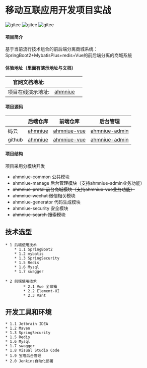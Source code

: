 # 移动互联应用开发项目实战
![gitee](https://badgen.net/badge/gitee/Spring)
![gitee](https://badgen.net/badge/gitee/Mybits)
![gitee](https://badgen.net/badge/github/Vue/green)
#### 项目简介
基于当前流行技术组合的前后端分离商城系统： SpringBoot2+MybatisPlus+redis+Vue的前后端分离的商城系统

#### 体验地址（里面有演示地址与文档）
|官网文档地址:|     |      |
|---  |--- | --- |
|项目在线演示地址:|  [ahmniue](https://lexcubia.com)  |     |
 
#### 项目源码

|     |  后端仓库 |   前端仓库  | 后台管理 |
|---  |--- | --- | --- |
|   码云  | [ahmniue](https://gitee.com/stiei-web20182183/ahmniue.git) | [ahmniue-vue](https://gitee.com/stiei-web20182183/ahmniue-vue.git) | [ahmniue-admin](https://gitee.com/stiei-web20182183/ahmniue-vue.git) |
|   github   | [ahmniue](https://github.com/stiei-web20181283/ahmniue.git) | [ahmniue-vue](https://github.com/stiei-web20181283/ahmniue-vue.git) | [ahmniue-admin](https://github.com/stiei-web20181283/ahmniue-admin.git) |


#### 项目结构
项目采用分模块开发
- ahmniue-common    公共模块
- ahmniue-manage   后台管理模块（支持ahmniue-admin业务功能）
- ~~ahmniue-protal  前台商城模块（支持ahmniue-vue业务功能）~~
- ~~ahmniue-wechat    微信相关模块~~
- ahmniue-generator 代码生成模块
- ahmniue-security      安全模块
- ~~ahmniue-search  搜索模块~~
## 技术选型
    * 1 后端使用技术
        * 1.1 SpringBoot2
        * 1.2 mybatis
        * 1.3 SpringSecurity
        * 1.5 Redis
        * 1.6 Mysql
        * 1.7 swagger
        
    * 2 前端使用技术
            * 2.1 Vue 全家桶
            * 2.2 Element-UI 
            * 2.3 Vant
    
## 开发工具和环境
    * 1.1 Jetbrain IDEA
    * 1.2 Maven
    * 1.3 SpringSecurity
    * 1.5 Redis
    * 1.6 Mysql
    * 1.7 swagger
    * 1.8 Visual Studio Code
    * 1.9 宝塔后台管理
    * 2.0 Jenkins自动化部署
